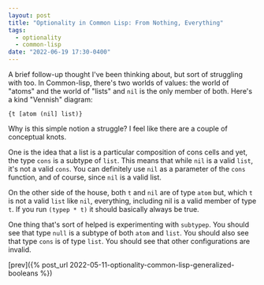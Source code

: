 ```yaml
---
layout: post
title: "Optionality in Common Lisp: From Nothing, Everything"
tags:
  - optionality
  - common-lisp
date: "2022-06-19 17:30-0400"
---
```


A brief follow-up thought I've been thinking about, but sort of
struggling with too. In Common-lisp, there's two worlds of values: the
world of "atoms" and the world of "lists" and `nil` is the only member
of both. Here's a kind "Vennish" diagram:

    {t [atom (nil] list)}

Why is this simple notion a struggle? I feel like there are a couple
of conceptual knots.

<!-- more -->

One is the idea that a list is a particular composition of cons cells
and yet, the type `cons` is a subtype of `list`. This means that while
`nil` is a valid `list`, it's not a valid `cons`. You can definitely
use `nil` as a parameter of the `cons` function, and of course, since
`nil` is a valid list.

On the other side of the house, both `t` and `nil` are of type `atom`
but, which `t` is not a valid `list` like `nil`, everything, including
nil is a valid member of type `t`. If you run `(typep * t)` it should
basically always be true.

One thing that's sort of helped is experimenting with `subtypep`. You
should see that type `null` is a subtype of both `atom` and
`list`. You should also see that type `cons` is of type `list`. You
should see that other configurations are invalid.

[prev]({% post_url 2022-05-11-optionality-common-lisp-generalized-booleans %})

